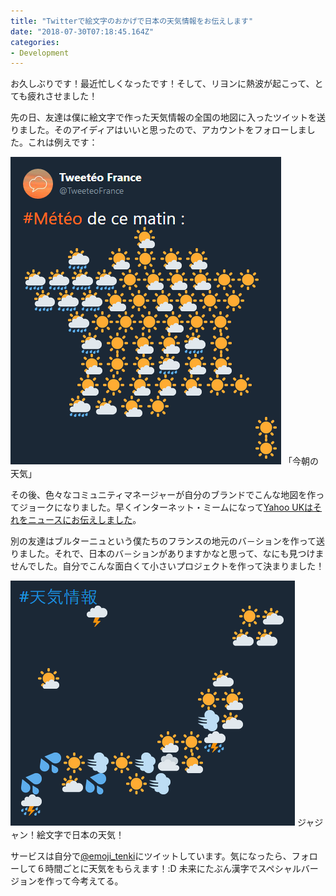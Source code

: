 ```yaml
---
title: "Twitterで絵文字のおかげで日本の天気情報をお伝えします"
date: "2018-07-30T07:18:45.164Z"
categories:
- Development
---
```

お久しぶりです！最近忙しくなったです！そして、リヨンに熱波が起こって、とても疲れさせました！
 
先の日、友達は僕に絵文字で作った天気情報の全国の地図に入ったツイットを送りました。そのアイディアはいいと思ったので、アカウントをフォローしました。これは例えです：

[![Emoji Weather Map France](emoji_weather_map_france.png)](https://twitter.com/TweeteoFrance)
「今朝の天気」

その後、色々なコミュニティマネージャーが自分のブランドでこんな地図を作ってジョークになりました。早くインターネット・ミームになって[Yahoo UKはそれをニュースにお伝えしました](https://uk.news.yahoo.com/weather-tweet-becomes-masterclass-french-161510338.html)。

別の友達はブルターニュという僕たちのフランスの地元のバ－ションを作って送りました。それで、日本のバ－ションがありますかなと思って、なにも見つけませんでした。自分でこんな面白くて小さいプロジェクトを作って決まりました！

![Emoji Weather Map Japan](emoji_weather_map_japan.png)
ジャジャン！絵文字で日本の天気！

サービスは自分で[@emoji_tenki](https://twitter.com/emoji_tenki)にツイットしています。気になったら、フォローして６時間ごとに天気をもらえます！:D
未来にたぶん漢字でスペシャルバージョンを作って今考えてる。
